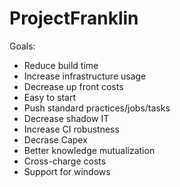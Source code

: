 # ProjectFranklin

Goals:
* Reduce build time
* Increase infrastructure usage
* Decrease up front costs
* Easy to start
* Push standard practices/jobs/tasks
* Decrease shadow IT
* Increase CI robustness
* Decrase Capex
* Better knowledge mutualization
* Cross-charge costs
* Support for windows
